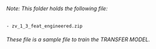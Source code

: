 ###### Note: This folder holds the following file:
    - zv_1_3_feat_engineered.zip

###### These file is a sample file to train the TRANSFER MODEL.